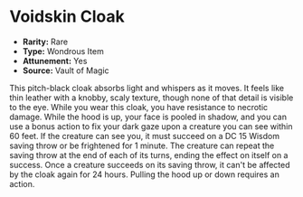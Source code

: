 # Voidskin Cloak

- **Rarity:** Rare
- **Type:** Wondrous Item
- **Attunement:** Yes
- **Source:** Vault of Magic

This pitch-black cloak absorbs light and whispers as it moves. It feels like thin leather with a knobby, scaly texture, though none of that detail is visible to the eye. While you wear this cloak, you have resistance to necrotic damage. While the hood is up, your face is pooled in shadow, and you can use a bonus action to fix your dark gaze upon a creature you can see within 60 feet. If the creature can see you, it must succeed on a DC 15 Wisdom saving throw or be frightened for 1 minute. The creature can repeat the saving throw at the end of each of its turns, ending the effect on itself on a success. Once a creature succeeds on its saving throw, it can't be affected by the cloak again for 24 hours. Pulling the hood up or down requires an action.
